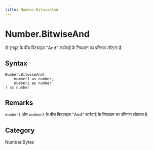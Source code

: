 ```yaml
---
title: Number.BitwiseAnd
---
```


# Number.BitwiseAnd


दो इनपुट के बीच बिटवाइज़ &#34;And&#34; कार्रवाई के निष्पादन का परिणाम लौटाता है.


## Syntax

```powerquery
Number.BitwiseAnd(
    number1 as number,
    number2 as number
) as number
```


## Remarks

<code>number1</code> और <code>number2</code> के बीच बिटवाइज़ "And" कार्रवाई के निष्पादन का परिणाम लौटाता है.



## Category
Number.Bytes
